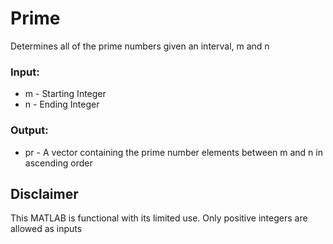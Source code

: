 # Prime
Determines all of the prime numbers given an interval, m and n
### Input:
* m - Starting Integer
* n - Ending Integer
### Output:
* pr - A vector containing the prime number elements between m and n in ascending order

## Disclaimer
This MATLAB is functional with its limited use. Only positive integers are allowed as inputs  
